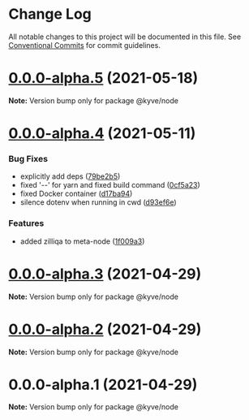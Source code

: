 # Change Log

All notable changes to this project will be documented in this file.
See [Conventional Commits](https://conventionalcommits.org) for commit guidelines.

# [0.0.0-alpha.5](https://github.com/KYVENetwork/kyve/compare/@kyve/node@0.0.0-alpha.4...@kyve/node@0.0.0-alpha.5) (2021-05-18)

**Note:** Version bump only for package @kyve/node





# [0.0.0-alpha.4](https://github.com/KYVENetwork/kyve/compare/@kyve/node@0.0.0-alpha.3...@kyve/node@0.0.0-alpha.4) (2021-05-11)


### Bug Fixes

* explicitly add deps ([79be2b5](https://github.com/KYVENetwork/kyve/commit/79be2b57251084e36ef3716c65e302e34f59005c))
* fixed '--' for yarn and fixed build command ([0cf5a23](https://github.com/KYVENetwork/kyve/commit/0cf5a23010aebfe2d05ca3b68e1aa39569664043))
* fixed Docker container ([d17ba94](https://github.com/KYVENetwork/kyve/commit/d17ba94ccab83a4242a5d902d4e6677cfb588f9f))
* silence dotenv when running in cwd ([d93ef6e](https://github.com/KYVENetwork/kyve/commit/d93ef6edab94076ed3b0e41d46642eda5e09d4e1))


### Features

* added zilliqa to meta-node ([1f009a3](https://github.com/KYVENetwork/kyve/commit/1f009a3a2d1045bd720c3524998a6f2effa11207))





# [0.0.0-alpha.3](https://github.com/KYVENetwork/kyve/compare/@kyve/node@0.0.0-alpha.2...@kyve/node@0.0.0-alpha.3) (2021-04-29)

**Note:** Version bump only for package @kyve/node

# [0.0.0-alpha.2](https://github.com/KYVENetwork/kyve/compare/@kyve/node@0.0.0-alpha.1...@kyve/node@0.0.0-alpha.2) (2021-04-29)

**Note:** Version bump only for package @kyve/node

# 0.0.0-alpha.1 (2021-04-29)

**Note:** Version bump only for package @kyve/node
